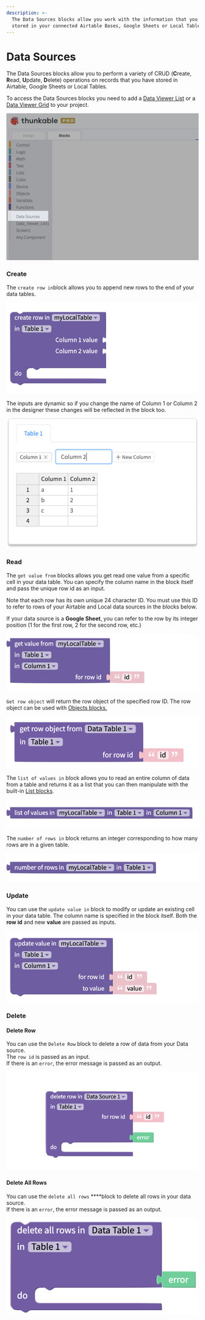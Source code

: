 ```yaml
---
description: >-
  The Data Sources blocks allow you work with the information that you have
  stored in your connected Airtable Bases, Google Sheets or Local Tables.
---
```


# Data Sources

The Data Sources blocks allow you to perform a variety of CRUD \(**C**reate, **R**ead, **U**pdate, **D**elete\) operations on records that you have stored in Airtable, Google Sheets or Local Tables.

To access the Data Sources blocks you need to add a [Data Viewer List](data-viewer-list.md) or a [Data Viewer Grid](data-viewer-grid.md) to your project.

![](.gitbook/assets/data_sources_drawer.png)

### Create 

The `create row in`block allows you to append new rows to the end of your data tables. 

![](.gitbook/assets/create_row.png)

The inputs are dynamic so if you change the name of Column 1 or Column 2 in the designer these changes will be reflected in the block too.

![](.gitbook/assets/edit_table2.png)

### Read 

The `get value from` blocks allows you get read one value from a specific cell in your data table. You can specify the column name in the block itself and pass the unique row id as an input. 

Note that each row has its own unique 24 character ID. You must use this ID to refer to rows of your Airtable and Local data sources in the blocks below.

If your data source is a **Google Sheet**, you can refer to the row by its integer position \(1 for the first row, 2 for the second row, etc.\)

![](.gitbook/assets/get_value.png)

`Get row object` will return the row object of the specified row ID. The row object can be used with [Objects blocks.](objects.md)

![](.gitbook/assets/darasourcesgetrowobject.png)

The `list of values in` block allows you to read an entire column of data from a table and returns it as a list that you can then manipulate with the built-in [List blocks](lists.md).

![](.gitbook/assets/list_of_values.png)

The `number of rows in` block returns an integer corresponding to how many rows are in a given table.

![](.gitbook/assets/number_of_rows.png)

### Update 

You can use the `update value in` block to modify or update an existing cell in your data table. The column name is specified in the block itself. Both the **row id** and new **value** are passed as inputs. 

![](.gitbook/assets/update_value.png)



### Delete

#### Delete Row

You can use the `Delete Row` block to delete a row of data from your Data source.   
The `row id` is passed as an input.  
If there is an `error`, the error message is passed as an output. 

![](.gitbook/assets/deleterow.png)

#### Delete All Rows

You can use the `delete all rows` ****block to delete all rows in your data source.  
If there is an `error`, the error message is passed as an output.

![](.gitbook/assets/datasourcedeleteallrows.png)

